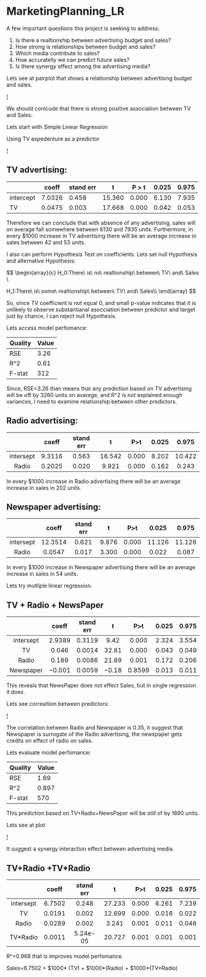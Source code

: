 # MarketingPlanning_LR

A few important questions this project is seeking to address:

1. Is there a realtionship between advertising budget and sales?
2. How strong is relationships between budget and sales?
3. Which media contribute to sales?
4. How accuratelly we can predict future sales?
5. Is there synergy effect among the advertising media?
   
Lets see at pairplot that shows a relationship between advertising budget and sales.

[!](pics/pairplot.png)

We should conlcude that there is strong positive association between TV and Sales. 

Lets start with Simple Linear Regression

Using TV expedenture as a predictor

[!](pics/TV_regr_Sales.png)

## TV advertising:

|           | coeff  | stand err |    t   | P > t | 0.025 | 0.975 |
|-----------|--------|-----------|:------:|-------|-------|-------|
| intercept | 7.0326 | 0.458     | 15.360 | 0.000 | 6.130 | 7.935 |
| TV        | 0.0475 | 0.003     | 17.668 | 0.000 | 0.042 | 0.053 |

Therefore we can conclude that with absence of any advertising, sales will on average fall somewhere between 6130 and 7935 units. Furthermore, in every $1000 increase in TV advertising there will be an average increase in sales between 42 and 53 units.

I also can perform Hypothesis Test on coefficients. Lets set null Hypothesis and alternative Hypothesis:

$$
\begin{array}{c}
H_0:There\ is\  no\  realtionship\ between\ TV\ and\  Sales \\

H_1:There\ is\  some\  realtionship\ between\ TV\ and\  Sales\\\\
\end{array}
$$

So, since TV coefficient is not equal 0, and small p-value indicates that it is unlikely to observe substantianal asocciation between predictor and target just by chance, I can reject null Hypothesis.

Lets access model perfomance:

| Quality | Value |
|---------|-------|
| RSE     | 3.26  |
| R^2     | 0.61  |
| F-stat  | 312   |

Since, RSE=3.26 than means that any prediction based on TV advertising will be off by 3260 units on avarege, and R^2 is not explained enough variances, I need to examine relationship between other predictors.

## Radio advertising:

|           |  coeff | stand err |    t   |  P>t  | 0.025 |  0.975 |
|:---------:|:------:|:---------:|:------:|:-----:|:-----:|:------:|
| intersept | 9.3116 |   0.563   | 16.542 | 0.000 | 8.202 | 10.422 |
|   Radio   | 0.2025 |   0.020   |  9.921 | 0.000 | 0.162 |  0.243 |

In every $1000 increase in Radio advertising there will be an average increase in sales in 202 units.

## Newspaper advertising:

|           |  coeff  | stand err |   t   |  P>t  |  0.025 |  0.975 |
|:---------:|:-------:|:---------:|:-----:|:-----:|:------:|:------:|
| intersept | 12.3514 |   0.621   | 9.876 | 0.000 | 11.126 | 11.126 |
|   Radio   |  0.0547 |   0.017   | 3.300 | 0.000 |  0.022 |  0.087 |

In every $1000 increase in Newspaper advertising there will be an average increase in sales in 54 units.

Lets try mutliple linear regression.


## TV + Radio + NewsPaper

|           |  coeff | stand err |   t   |   P>t  | 0.025 | 0.975 |
|:---------:|:------:|:---------:|:-----:|:------:|:-----:|:-----:|
| intersept | 2.9389 |   0.3119  |  9.42 |  0.000 | 2.324 | 3.554 |
|     TV    |  0.046 |   0.0014  | 32.81 |  0.000 | 0.043 | 0.049 |
|   Radio   |  0.189 |   0.0086  | 21.89 |  0.001 | 0.172 | 0.206 |
| Newspaper | −0.001 |   0.0059  | −0.18 | 0.8599 | 0.013 | 0.011 |

This reveals that NewsPaper does not effect Sales, but in single regression it does.

Lets see correaltion between predictors:

[!](pics/Heatmap.png)

The correlation between Radio and Newspaper is 0.35, it suggest that Newspaper is surrogate of the Radio advertising, the newspaper gets credits on effect of radio on sales.

Lets evaluate model perfomance:

| Quality | Value |
|---------|-------|
| RSE     | 1.69  |
| R^2     | 0.897 |
| F-stat  | 570   |

This prediction based on TV+Radio+NewsPaper will be still of by 1690 units.

Lets see at plot

[!](pics/Regr_Sales~Radio+TV.png)

It suggest a synergy interaction effect between advertising media.

## TV+Radio +TV*Radio

|           |  coeff | stand err |    t   |  P>t  | 0.025 | 0.975 |
|:---------:|:------:|:---------:|:------:|:-----:|:-----:|:-----:|
| intersept | 6.7502 |   0.248   | 27.233 | 0.000 | 6.261 | 7.239 |
|     TV    | 0.0191 |   0.002   | 12.699 | 0.000 | 0.016 | 0.022 |
|   Radio   | 0.0289 |   0.002   |  3.241 | 0.001 | 0.011 | 0.046 |
|  TV*Radio | 0.0011 |  5.24e-05 | 20.727 | 0.001 | 0.001 | 0.001 |

R^=0.968 that is improves model perfomance. 

Sales=6.7502 + $1000* (TV) + $1000*(Radio) + $1000*(TV*Radio)